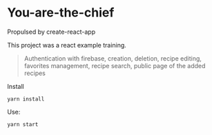 # You-are-the-chief
Propulsed by create-react-app

This project was a react example training.

> Authentication with firebase, creation, deletion, recipe editing, favorites management, recipe search, public page of the added recipes

Install
```
yarn install
```

Use:
```
yarn start
```